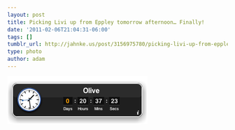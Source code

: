 ```yaml
---
layout: post
title: Picking Livi up from Eppley tomorrow afternoon… Finally!
date: '2011-02-06T21:04:31-06:00'
tags: []
tumblr_url: http://jahnke.us/post/3156975780/picking-livi-up-from-eppley-tomorrow-afternoon
type: photo
author: adam
---
```


![](/media/tumblr_lg88jjEuDQ1qga9s2o1_400.png)
